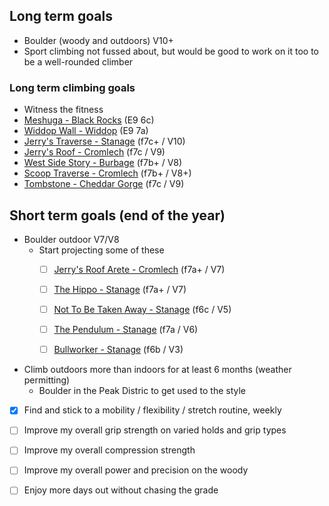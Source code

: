 ## Long term goals

- Boulder (woody and outdoors) V10+
- Sport climbing not fussed about, but would be good to work on it too to be a well-rounded climber

### Long term climbing goals

- Witness the fitness
- [Meshuga - Black Rocks](https://www.ukclimbing.com/logbook/crags/black_rocks_derbyshire-97/meshuga-19941) (E9 6c)
- [Widdop Wall - Widdop](https://www.ukclimbing.com/logbook/crags/widdop-1015/widdop_wall-34299#photos) (E9 7a)
- [Jerry's Traverse - Stanage](https://www.ukclimbing.com/logbook/crags/stanage_plantation-101/jerrys_traverse-29227) (f7c+ / V10)
- [Jerry's Roof - Cromlech](https://www.ukclimbing.com/logbook/crags/cromlech_boulders-1635/jerrys_roof-29804) (f7c / V9)
- [West Side Story - Burbage](https://www.ukclimbing.com/logbook/crags/burbage_west-1303/west_side_story-28719#overview) (f7b+ / V8)
- [Scoop Traverse - Cromlech](https://www.ukclimbing.com/logbook/crags/cromlech_boulders-1635/scoop_traverse-133302#photos) (f7b+ / V8+)
- [Tombstone - Cheddar Gorge](https://www.ukclimbing.com/logbook/crags/cheddar_gorge_south-240/tombstone-255849) (f7c / V9)

## Short term goals (end of the year)

- Boulder outdoor V7/V8
    - Start projecting some of these
        - [ ] [Jerry's Roof Arete - Cromlech](https://www.ukclimbing.com/logbook/crags/cromlech_boulders-1635/jerrys_roof_arete-469303) (f7a+ / V7)
        - [ ] [The Hippo - Stanage](https://www.ukclimbing.com/logbook/crags/stanage_plantation-101/the_hippo-29074) (f7a+ / V7)
        - [ ] [Not To Be Taken Away - Stanage](https://www.ukclimbing.com/logbook/crags/stanage_plantation-101/not_to_be_taken_away-10078) (f6c / V5)
        - [ ] [The Pendulum - Stanage](https://www.ukclimbing.com/logbook/crags/stanage_plantation-101/the_pendulum-149769#videos) (f7a / V6)
        - [ ] [Bullworker - Stanage](https://www.ukclimbing.com/logbook/crags/stanage_plantation-101/bullworker-29092#photos) (f6b / V3)


- Climb outdoors more than indoors for at least 6 months (weather permitting)
    - Boulder in the Peak Distric to get used to the style

- [x] Find and stick to a mobility / flexibility / stretch routine, weekly

- [ ] Improve my overall grip strength on varied holds and grip types

- [ ] Improve my overall compression strength

- [ ] Improve my overall power and precision on the woody

- [ ] Enjoy more days out without chasing the grade
